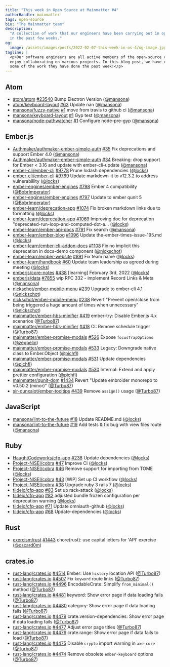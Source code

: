 ```yaml
---
title: "This week in Open Source at Mainmatter #4"
authorHandle: mainmatter
tags: open-source
bio: "The Mainmatter team"
description:
  "A collection of work that our engineers have been carrying out in open-source
  in the past few weeks."
og:
  image: /assets/images/posts/2022-02-07-this-week-in-os-4/og-image.jpg
tagline: |
  <p>Our software engineers are all active members of the open-source community and
  enjoy collaborating on various projects. In this blog post, we have collected
  some of the work they have done the past week!</p>
---
```


## Atom

- [atom/atom] [#23540](https://github.com/atom/atom/pull/23540) Bump Electron
  Version ([@mansona])
- [atom/keyboard-layout] [#63](https://github.com/atom/keyboard-layout/pull/63)
  Update nan ([@mansona])
- [mansona/fuzzy-native] [#1](https://github.com/mansona/fuzzy-native/pull/1)
  move from travis to github ci ([@mansona])
- [mansona/keyboard-layout]
  [#1](https://github.com/mansona/keyboard-layout/pull/1) Gyp test ([@mansona])
- [mansona/node-pathwatcher]
  [#1](https://github.com/mansona/node-pathwatcher/pull/1) Configure
  node-pre-gyp ([@mansona])

## Ember.js

- [Authmaker/authmaker-ember-simple-auth]
  [#35](https://github.com/Authmaker/authmaker-ember-simple-auth/pull/35) Fix
  deprecations and support Ember 4.0 ([@mansona])
- [Authmaker/authmaker-ember-simple-auth]
  [#34](https://github.com/Authmaker/authmaker-ember-simple-auth/pull/34)
  Breaking: drop support for Ember < 3.16 and update with ember-cli-update
  ([@mansona])
- [ember-cli/ember-cli]
  [#9778](https://github.com/ember-cli/ember-cli/pull/9778) Prune lodash
  dependencies ([@locks])
- [ember-cli/ember-cli]
  [#9769](https://github.com/ember-cli/ember-cli/pull/9769) Update markdown-it
  to v12.3.2 to address vulnerabiliity ([@locks])
- [ember-engines/ember-engines]
  [#798](https://github.com/ember-engines/ember-engines/pull/798) Ember 4
  compatibility ([@BobrImperator])
- [ember-engines/ember-engines]
  [#797](https://github.com/ember-engines/ember-engines/pull/797) Update to
  ember qunit 5 ([@BobrImperator])
- [ember-learn/deprecation-app]
  [#1074](https://github.com/ember-learn/deprecation-app/pull/1074) Fix broken
  markdown links due to formatting ([@locks])
- [ember-learn/deprecation-app]
  [#1069](https://github.com/ember-learn/deprecation-app/pull/1069) Improving
  doc for deprecation "deprecated-run-loop-and-computed-dot-a… ([@locks])
- [ember-learn/ember-api-docs]
  [#791](https://github.com/ember-learn/ember-api-docs/pull/791) Fix search
  ([@mansona])
- [ember-learn/ember-blog]
  [#1096](https://github.com/ember-learn/ember-blog/pull/1096) Update
  the-ember-times-issue-195.md ([@locks])
- [ember-learn/ember-cli-addon-docs]
  [#1108](https://github.com/ember-learn/ember-cli-addon-docs/pull/1108) Fix no
  implicit this deprecation in docs-demo component ([@nickschot])
- [ember-learn/ember-website]
  [#891](https://github.com/ember-learn/ember-website/pull/891) Fix team name
  ([@locks])
- [ember-learn/handbook] [#60](https://github.com/ember-learn/handbook/pull/60)
  Update team leadership as agreed during meeting ([@locks])
- [emberjs/core-notes] [#438](https://github.com/emberjs/core-notes/pull/438)
  [learning] February 3rd, 2022 ([@locks])
- [emberjs/data] [#7855](https://github.com/emberjs/data/pull/7855) wip RFC
  332 - implement Record Links & Meta ([@mansona])
- [nickschot/ember-mobile-menu]
  [#239](https://github.com/nickschot/ember-mobile-menu/pull/239) Upgrade to
  ember-cli 4.1 ([@nickschot])
- [nickschot/ember-mobile-menu]
  [#238](https://github.com/nickschot/ember-mobile-menu/pull/238) Revert
  "Prevent open/close from being triggered a huge amount of times when
  unnecessary" ([@nickschot])
- [mainmatter/ember-hbs-minifier]
  [#419](https://github.com/mainmatter/ember-hbs-minifier/pull/419) ember-try:
  Disable Ember.js 4.x scenarios ([@Turbo87])
- [mainmatter/ember-hbs-minifier]
  [#418](https://github.com/mainmatter/ember-hbs-minifier/pull/418) CI: Remove
  schedule trigger ([@Turbo87])
- [mainmatter/ember-promise-modals]
  [#526](https://github.com/mainmatter/ember-promise-modals/pull/526) Expose
  `focusTrapOptions` ([@zeppelin])
- [mainmatter/ember-promise-modals]
  [#533](https://github.com/mainmatter/ember-promise-modals/pull/533) Legacy:
  Downgrade native class to Ember.Object ([@pichfl])
- [mainmatter/ember-promise-modals]
  [#531](https://github.com/mainmatter/ember-promise-modals/pull/531) Update
  dependencies ([@pichfl])
- [mainmatter/ember-promise-modals]
  [#530](https://github.com/mainmatter/ember-promise-modals/pull/530) Internal:
  Extend and apply prettier configuration ([@pichfl])
- [mainmatter/qunit-dom]
  [#1434](https://github.com/mainmatter/qunit-dom/pull/1434) Revert "Update
  embroider monorepo to v0.50.2 (minor)" ([@Turbo87])
- [sir-dunxalot/ember-tooltips]
  [#439](https://github.com/sir-dunxalot/ember-tooltips/pull/439) Remove
  `assign()` usage ([@Turbo87])

## JavaScript

- [mansona/lint-to-the-future]
  [#18](https://github.com/mansona/lint-to-the-future/pull/18) Update README.md
  ([@locks])
- [mansona/lint-to-the-future]
  [#19](https://github.com/mansona/lint-to-the-future/pull/19) Add tests & fix
  bug with view files route ([@mansona])

## Ruby

- [HaughtCodeworks/cfp-app]
  [#238](https://github.com/HaughtCodeworks/cfp-app/pull/238) Update
  dependencies ([@locks])
- [Project-NISEI/cobra] [#47](https://github.com/Project-NISEI/cobra/pull/47)
  Improve CI ([@locks])
- [Project-NISEI/cobra] [#46](https://github.com/Project-NISEI/cobra/pull/46)
  Remove support for importing from TOME ([@locks])
- [Project-NISEI/cobra] [#43](https://github.com/Project-NISEI/cobra/pull/43)
  [WIP] Set up CI workflow ([@locks])
- [Project-NISEI/cobra] [#38](https://github.com/Project-NISEI/cobra/pull/38)
  Upgrade ruby 3 rails 7 ([@locks])
- [tildeio/cfp-app] [#83](https://github.com/tildeio/cfp-app/pull/83) Set up
  rack-attack ([@locks])
- [tildeio/cfp-app] [#82](https://github.com/tildeio/cfp-app/pull/82) adjusted
  bundle frozen configuration per deprecation warning ([@locks])
- [tildeio/cfp-app] [#71](https://github.com/tildeio/cfp-app/pull/71) Update
  omniauth-github ([@locks])
- [tildeio/cfp-app] [#68](https://github.com/tildeio/cfp-app/pull/68)
  Update-dependencies ([@locks])

## Rust

- [exercism/rust] [#1443](https://github.com/exercism/rust/pull/1443)
  chore(rust): use capital letters for 'API' exercise ([@oscard0m])

## crates.io

- [rust-lang/crates.io]
  [#4514](https://github.com/rust-lang/crates.io/pull/4514) Ember: Use `history`
  location API ([@Turbo87])
- [rust-lang/crates.io]
  [#4507](https://github.com/rust-lang/crates.io/pull/4507) Fix `keyword` route
  links ([@Turbo87])
- [rust-lang/crates.io]
  [#4496](https://github.com/rust-lang/crates.io/pull/4496) EncodableCrate:
  Simplify `from_minimal()` method ([@Turbo87])
- [rust-lang/crates.io]
  [#4481](https://github.com/rust-lang/crates.io/pull/4481) keyword: Show error
  page if data loading fails ([@Turbo87])
- [rust-lang/crates.io]
  [#4480](https://github.com/rust-lang/crates.io/pull/4480) category: Show error
  page if data loading fails ([@Turbo87])
- [rust-lang/crates.io]
  [#4479](https://github.com/rust-lang/crates.io/pull/4479)
  crate.version-dependencies: Show error page if data loading fails ([@Turbo87])
- [rust-lang/crates.io]
  [#4477](https://github.com/rust-lang/crates.io/pull/4477) Adjust error page
  titles ([@Turbo87])
- [rust-lang/crates.io]
  [#4476](https://github.com/rust-lang/crates.io/pull/4476) crate.range: Show
  error page if data fails to load ([@Turbo87])
- [rust-lang/crates.io]
  [#4475](https://github.com/rust-lang/crates.io/pull/4475) Disable `crypto`
  import warning in `axe-core` ([@Turbo87])
- [rust-lang/crates.io]
  [#4474](https://github.com/rust-lang/crates.io/pull/4474) Remove obsolete
  `ember-keyboard` options ([@Turbo87])

[@bobrimperator]: https://github.com/BobrImperator
[@turbo87]: https://github.com/Turbo87
[@locks]: https://github.com/locks
[@mansona]: https://github.com/mansona
[@nickschot]: https://github.com/nickschot
[@oscard0m]: https://github.com/oscard0m
[@pichfl]: https://github.com/pichfl
[@zeppelin]: https://github.com/zeppelin
[authmaker/authmaker-ember-simple-auth]:
  https://github.com/Authmaker/authmaker-ember-simple-auth
[haughtcodeworks/cfp-app]: https://github.com/HaughtCodeworks/cfp-app
[project-nisei/cobra]: https://github.com/Project-NISEI/cobra
[atom/atom]: https://github.com/atom/atom
[atom/keyboard-layout]: https://github.com/atom/keyboard-layout
[ember-cli/ember-cli]: https://github.com/ember-cli/ember-cli
[ember-engines/ember-engines]: https://github.com/ember-engines/ember-engines
[ember-learn/deprecation-app]: https://github.com/ember-learn/deprecation-app
[ember-learn/ember-api-docs]: https://github.com/ember-learn/ember-api-docs
[ember-learn/ember-blog]: https://github.com/ember-learn/ember-blog
[ember-learn/ember-cli-addon-docs]:
  https://github.com/ember-learn/ember-cli-addon-docs
[ember-learn/ember-website]: https://github.com/ember-learn/ember-website
[ember-learn/handbook]: https://github.com/ember-learn/handbook
[emberjs/core-notes]: https://github.com/emberjs/core-notes
[emberjs/data]: https://github.com/emberjs/data
[exercism/rust]: https://github.com/exercism/rust
[mansona/fuzzy-native]: https://github.com/mansona/fuzzy-native
[mansona/keyboard-layout]: https://github.com/mansona/keyboard-layout
[mansona/lint-to-the-future]: https://github.com/mansona/lint-to-the-future
[mansona/node-pathwatcher]: https://github.com/mansona/node-pathwatcher
[nickschot/ember-mobile-menu]: https://github.com/nickschot/ember-mobile-menu
[oscard0m/web]: https://github.com/oscard0m/web
[rust-lang/crates.io]: https://github.com/rust-lang/crates.io
[mainmatter/ember-hbs-minifier]:
  https://github.com/mainmatter/ember-hbs-minifier
[mainmatter/ember-promise-modals]:
  https://github.com/mainmatter/ember-promise-modals
[mainmatter/qunit-dom]: https://github.com/mainmatter/qunit-dom
[mainmatter/mainmatter.github.io]:
  https://github.com/mainmatter/mainmatter.github.io
[sir-dunxalot/ember-tooltips]: https://github.com/sir-dunxalot/ember-tooltips
[tildeio/cfp-app]: https://github.com/tildeio/cfp-app
[contact]: /contact/
